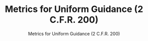 ---
layout: resources-landing
title: "Metrics for Uniform Guidance (2 C.F.R. 200)"
subtitle: "Metrics for Uniform Guidance (2 C.F.R. 200)"
external_link: https://obamawhitehouse.archives.gov/sites/default/files/omb/memoranda/2014/m-14-17.pdf
filters: federal-financial-assistance uniform-guidance-2-cfr-200 memorandum 2014
fiscal_year: 2014
---